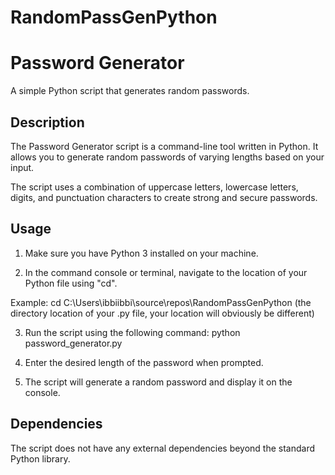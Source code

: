 # RandomPassGenPython

# Password Generator

A simple Python script that generates random passwords.

## Description

The Password Generator script is a command-line tool written in Python. It allows you to generate random passwords of varying lengths based on your input.

The script uses a combination of uppercase letters, lowercase letters, digits, and punctuation characters to create strong and secure passwords.

## Usage

1. Make sure you have Python 3 installed on your machine.

2. In the command console or terminal, navigate to the location of your Python file using "cd".

Example:
   cd C:\Users\ibbiibbi\source\repos\RandomPassGenPython (the directory location of your .py file, your location will obviously be different) 
  
3. Run the script using the following command:
python password_generator.py

4. Enter the desired length of the password when prompted.

5. The script will generate a random password and display it on the console.

## Dependencies

The script does not have any external dependencies beyond the standard Python library.
